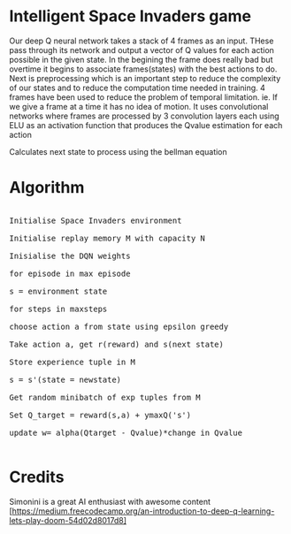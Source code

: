 # Intelligent Space Invaders game

Our deep Q neural network takes a stack of 4 frames as an input. THese pass through its network and output a vector of Q values for each action possible in the given state.
In the begining the frame does really bad but overtime it begins to associate frames(states) with the best actions to do.
Next is preprocessing which is an important step to reduce the complexity of our states and to reduce the computation time needed in training. 4 frames have been used to reduce the problem of temporal limitation. ie. If we give a frame at a time it has no idea of motion.
It uses convolutional networks where frames are processed by 3 convolution layers each using ELU as an activation function that produces the Qvalue estimation for each action

Calculates next state to process using the bellman equation

# Algorithm
  <pre>
  <br />Initialise Space Invaders environment
  <br />Initialise replay memory M with capacity N
  <br />Inisialise the DQN weights
  <br />for episode in max episode
    <br />s = environment state
    <br />for steps in maxsteps
      <br />choose action a from state using epsilon greedy
      <br />Take action a, get r(reward) and s(next state)
      <br />Store experience tuple<a,a,r,s> in M
      <br />s = s'(state = newstate)
      <br />Get random minibatch of exp tuples from M
      <br />Set Q_target = reward(s,a) + ymaxQ('s')
      <br />update w= alpha(Qtarget - Qvalue)*change in Qvalue
  </pre>

#  Credits
Simonini is a great AI enthusiast with awesome content
[https://medium.freecodecamp.org/an-introduction-to-deep-q-learning-lets-play-doom-54d02d8017d8]

